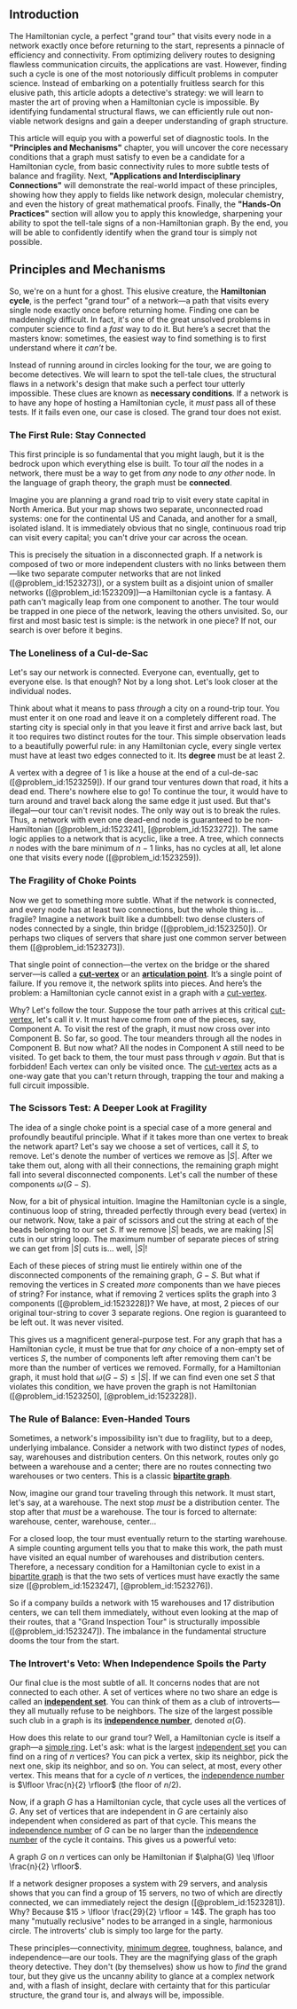 ## Introduction
The Hamiltonian cycle, a perfect "grand tour" that visits every node in a network exactly once before returning to the start, represents a pinnacle of efficiency and connectivity. From optimizing delivery routes to designing flawless communication circuits, the applications are vast. However, finding such a cycle is one of the most notoriously difficult problems in computer science. Instead of embarking on a potentially fruitless search for this elusive path, this article adopts a detective's strategy: we will learn to master the art of proving when a Hamiltonian cycle is impossible. By identifying fundamental structural flaws, we can efficiently rule out non-viable network designs and gain a deeper understanding of graph structure.

This article will equip you with a powerful set of diagnostic tools. In the **"Principles and Mechanisms"** chapter, you will uncover the core necessary conditions that a graph must satisfy to even be a candidate for a Hamiltonian cycle, from basic connectivity rules to more subtle tests of balance and fragility. Next, **"Applications and Interdisciplinary Connections"** will demonstrate the real-world impact of these principles, showing how they apply to fields like network design, molecular chemistry, and even the history of great mathematical proofs. Finally, the **"Hands-On Practices"** section will allow you to apply this knowledge, sharpening your ability to spot the tell-tale signs of a non-Hamiltonian graph. By the end, you will be able to confidently identify when the grand tour is simply not possible.

## Principles and Mechanisms

So, we're on a hunt for a ghost. This elusive creature, the **Hamiltonian cycle**, is the perfect "grand tour" of a network—a path that visits every single node exactly once before returning home. Finding one can be maddeningly difficult. In fact, it's one of the great unsolved problems in computer science to find a *fast* way to do it. But here’s a secret that the masters know: sometimes, the easiest way to find something is to first understand where it *can't* be.

Instead of running around in circles looking for the tour, we are going to become detectives. We will learn to spot the tell-tale clues, the structural flaws in a network's design that make such a perfect tour utterly impossible. These clues are known as **necessary conditions**. If a network is to have any hope of hosting a Hamiltonian cycle, it *must* pass all of these tests. If it fails even one, our case is closed. The grand tour does not exist.

### The First Rule: Stay Connected

This first principle is so fundamental that you might laugh, but it is the bedrock upon which everything else is built. To tour *all* the nodes in a network, there must be a way to get from *any* node to *any other* node. In the language of graph theory, the graph must be **connected**.

Imagine you are planning a grand road trip to visit every state capital in North America. But your map shows two separate, unconnected road systems: one for the continental US and Canada, and another for a small, isolated island. It is immediately obvious that no single, continuous road trip can visit every capital; you can't drive your car across the ocean.

This is precisely the situation in a disconnected graph. If a network is composed of two or more independent clusters with no links between them—like two separate computer networks that are not linked ([@problem_id:1523273]), or a system built as a disjoint union of smaller networks ([@problem_id:1523209])—a Hamiltonian cycle is a fantasy. A path can't magically leap from one component to another. The tour would be trapped in one piece of the network, leaving the others unvisited. So, our first and most basic test is simple: is the network in one piece? If not, our search is over before it begins.

### The Loneliness of a Cul-de-Sac

Let's say our network is connected. Everyone can, eventually, get to everyone else. Is that enough? Not by a long shot. Let's look closer at the individual nodes.

Think about what it means to pass *through* a city on a round-trip tour. You must enter it on one road and leave it on a completely different road. The starting city is special only in that you leave it first and arrive back last, but it too requires two distinct routes for the tour. This simple observation leads to a beautifully powerful rule: in any Hamiltonian cycle, every single vertex must have at least two edges connected to it. Its **degree** must be at least 2.

A vertex with a degree of 1 is like a house at the end of a cul-de-sac ([@problem_id:1523259]). If our grand tour ventures down that road, it hits a dead end. There's nowhere else to go! To continue the tour, it would have to turn around and travel back along the same edge it just used. But that's illegal—our tour can't revisit nodes. The only way out is to break the rules. Thus, a network with even one dead-end node is guaranteed to be non-Hamiltonian ([@problem_id:1523241], [@problem_id:1523272]). The same logic applies to a network that is acyclic, like a tree. A tree, which connects $n$ nodes with the bare minimum of $n-1$ links, has no cycles at all, let alone one that visits every node ([@problem_id:1523259]).

### The Fragility of Choke Points

Now we get to something more subtle. What if the network is connected, and every node has at least two connections, but the whole thing is... fragile? Imagine a network built like a dumbbell: two dense clusters of nodes connected by a single, thin bridge ([@problem_id:1523250]). Or perhaps two cliques of servers that share just one common server between them ([@problem_id:1523273]).

That single point of connection—the vertex on the bridge or the shared server—is called a **[cut-vertex](@article_id:260447)** or an **[articulation point](@article_id:264005)**. It’s a single point of failure. If you remove it, the network splits into pieces. And here’s the problem: a Hamiltonian cycle cannot exist in a graph with a [cut-vertex](@article_id:260447).

Why? Let's follow the tour. Suppose the tour path arrives at this critical [cut-vertex](@article_id:260447), let's call it $v$. It must have come from one of the pieces, say, Component A. To visit the rest of the graph, it must now cross over into Component B. So far, so good. The tour meanders through all the nodes in Component B. But now what? All the nodes in Component A still need to be visited. To get back to them, the tour must pass through $v$ *again*. But that is forbidden! Each vertex can only be visited once. The [cut-vertex](@article_id:260447) acts as a one-way gate that you can't return through, trapping the tour and making a full circuit impossible.

### The Scissors Test: A Deeper Look at Fragility

The idea of a single choke point is a special case of a more general and profoundly beautiful principle. What if it takes more than one vertex to break the network apart? Let's say we choose a set of vertices, call it $S$, to remove. Let's denote the number of vertices we remove as $|S|$. After we take them out, along with all their connections, the remaining graph might fall into several disconnected components. Let's call the number of these components $\omega(G-S)$.

Now, for a bit of physical intuition. Imagine the Hamiltonian cycle is a single, continuous loop of string, threaded perfectly through every bead (vertex) in our network. Now, take a pair of scissors and cut the string at each of the beads belonging to our set $S$. If we remove $|S|$ beads, we are making $|S|$ cuts in our string loop. The maximum number of separate pieces of string we can get from $|S|$ cuts is... well, $|S|$!

Each of these pieces of string must lie entirely within one of the disconnected components of the remaining graph, $G-S$. But what if removing the vertices in $S$ created *more* components than we have pieces of string? For instance, what if removing 2 vertices splits the graph into 3 components ([@problem_id:1523228])? We have, at most, 2 pieces of our original tour-string to cover 3 separate regions. One region is guaranteed to be left out. It was never visited.

This gives us a magnificent general-purpose test. For any graph that has a Hamiltonian cycle, it must be true that for *any* choice of a non-empty set of vertices $S$, the number of components left after removing them can't be more than the number of vertices we removed. Formally, for a Hamiltonian graph, it must hold that $\omega(G-S) \leq |S|$. If we can find even one set $S$ that violates this condition, we have proven the graph is not Hamiltonian ([@problem_id:1523250], [@problem_id:1523228]).

### The Rule of Balance: Even-Handed Tours

Sometimes, a network's impossibility isn't due to fragility, but to a deep, underlying imbalance. Consider a network with two distinct *types* of nodes, say, warehouses and distribution centers. On this network, routes only go between a warehouse and a center; there are no routes connecting two warehouses or two centers. This is a classic **[bipartite graph](@article_id:153453)**.

Now, imagine our grand tour traveling through this network. It must start, let's say, at a warehouse. The next stop *must* be a distribution center. The stop after that *must* be a warehouse. The tour is forced to alternate: warehouse, center, warehouse, center...

For a closed loop, the tour must eventually return to the starting warehouse. A simple counting argument tells you that to make this work, the path must have visited an equal number of warehouses and distribution centers. Therefore, a necessary condition for a Hamiltonian cycle to exist in a [bipartite graph](@article_id:153453) is that the two sets of vertices must have exactly the same size ([@problem_id:1523247], [@problem_id:1523276]).

So if a company builds a network with 15 warehouses and 17 distribution centers, we can tell them immediately, without even looking at the map of their routes, that a "Grand Inspection Tour" is structurally impossible ([@problem_id:1523247]). The imbalance in the fundamental structure dooms the tour from the start.

### The Introvert's Veto: When Independence Spoils the Party

Our final clue is the most subtle of all. It concerns nodes that are not connected to each other. A set of vertices where no two share an edge is called an **[independent set](@article_id:264572)**. You can think of them as a club of introverts—they all mutually refuse to be neighbors. The size of the largest possible such club in a graph is its **[independence number](@article_id:260449)**, denoted $\alpha(G)$.

How does this relate to our grand tour? Well, a Hamiltonian cycle is itself a graph—a [simple ring](@article_id:148750). Let's ask: what is the largest [independent set](@article_id:264572) you can find on a ring of $n$ vertices? You can pick a vertex, skip its neighbor, pick the next one, skip its neighbor, and so on. You can select, at most, every other vertex. This means that for a cycle of $n$ vertices, the [independence number](@article_id:260449) is $\lfloor \frac{n}{2} \rfloor$ (the floor of $n/2$).

Now, if a graph $G$ has a Hamiltonian cycle, that cycle uses all the vertices of $G$. Any set of vertices that are independent in $G$ are certainly also independent when considered as part of that cycle. This means the [independence number](@article_id:260449) of $G$ can be no larger than the [independence number](@article_id:260449) of the cycle it contains. This gives us a powerful veto:

A graph $G$ on $n$ vertices can only be Hamiltonian if $\alpha(G) \leq \lfloor \frac{n}{2} \rfloor$.

If a network designer proposes a system with 29 servers, and analysis shows that you can find a group of 15 servers, no two of which are directly connected, we can immediately reject the design ([@problem_id:1523281]). Why? Because $15 > \lfloor \frac{29}{2} \rfloor = 14$. The graph has too many "mutually reclusive" nodes to be arranged in a single, harmonious circle. The introverts' club is simply too large for the party.

These principles—connectivity, [minimum degree](@article_id:273063), toughness, balance, and independence—are our tools. They are the magnifying glass of the graph theory detective. They don't (by themselves) show us how to *find* the grand tour, but they give us the uncanny ability to glance at a complex network and, with a flash of insight, declare with certainty that for this particular structure, the grand tour is, and always will be, impossible.